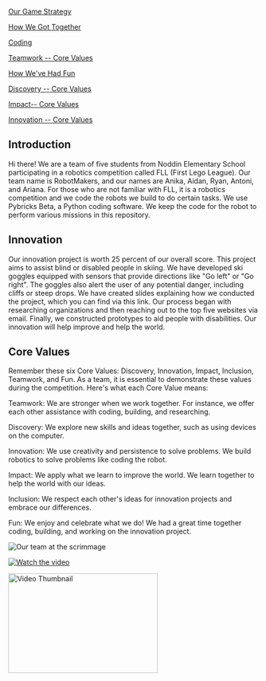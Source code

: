 [Our Game Strategy](Game-Strategy.md)

[How We Got Together](How-We-Got-Together.md)

[Coding](Coding.md)

[Teamwork -- Core Values](Teamwork.md)

[How We've Had Fun](Fun.md)

[Discovery -- Core Values](Discovery.md)

[Impact-- Core Values](Impact.md)

[Innovation -- Core Values](Innovation.md)

## Introduction

Hi there! We are a team of five students from Noddin Elementary School participating in a robotics competition called FLL (First Lego League). Our team name is RobotMakers, and our names are Anika, Aidan, Ryan, Antoni, and Ariana. For those who are not familiar with FLL, it is a robotics competition and we code the robots we build to do certain tasks. We use Pybricks Beta, a Python coding software. We keep the code for the robot to perform various missions in this repository. 
## Innovation

Our innovation project is worth 25 percent of our overall score. This project aims to assist blind or disabled people in skiing. We have developed ski goggles equipped with sensors that provide directions like "Go left" or "Go right". The goggles also alert the user of any potential danger, including cliffs or steep drops. We have created slides explaining how we conducted the project, which you can find via this link. Our process began with researching organizations and then reaching out to the top five websites via email. Finally, we constructed prototypes to aid people with disabilities. Our innovation will help improve and help the world.

## Core Values

Remember these six Core Values: Discovery, Innovation, Impact, Inclusion, Teamwork, and Fun. As a team, it is essential to demonstrate these values during the competition. Here's what each Core Value means:

Teamwork: We are stronger when we work together. For instance, we offer each other assistance with coding, building, and researching.

Discovery: We explore new skills and ideas together, such as using devices on the computer.

Innovation: We use creativity and persistence to solve problems. We build robotics to solve problems like coding the robot.

Impact: We apply what we learn to improve the world. We learn together to help the world with our ideas.

Inclusion: We respect each other's ideas for innovation projects and embrace our differences.

Fun: We enjoy and celebrate what we do! We had a great time together coding, building, and working on the innovation project.

![Our team at the scrimmage](https://drive.google.com/uc?export=view&id=19FzbHOy3OIH4JUkiMoLXOp3r7Wb1ECbq)



[![Watch the video](https://img.youtube.com/vi/gz8UgMTxCSI/default.jpg)](https://youtu.be/gz8UgMTxCSI)

<a href="https://youtu.be/gz8UgMTxCSI">
    <img src="url_to_thumbnail.jpg" alt="Video Thumbnail" width="300" height="200">
</a>
